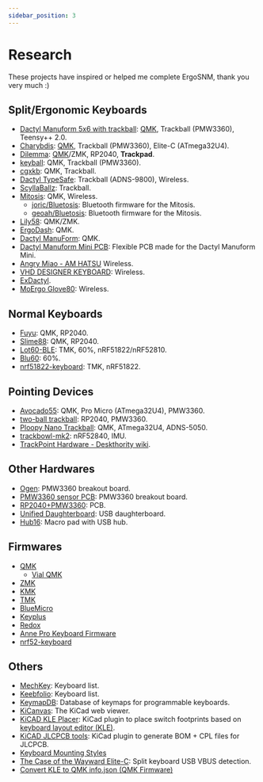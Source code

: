 ```yaml
---
sidebar_position: 3
---
```


# Research

These projects have inspired or helped me complete ErgoSNM, thank you very much :)

## Split/Ergonomic Keyboards
- [Dactyl Manuform 5x6 with trackball](https://gitlab.com/keyboards1/dm_r_track): [QMK](https://github.com/qmk/qmk_firmware/tree/master/keyboards/handwired/tractyl_manuform/5x6_right), Trackball (PMW3360), Teensy++ 2.0.
- [Charybdis](https://github.com/Bastardkb/Charybdis): [QMK](https://github.com/Bastardkb/bastardkb-qmk/tree/bkb-master/keyboards/bastardkb/charybdis), Trackball (PMW3360), Elite-C (ATmega32U4).
- [Dilemma](https://github.com/Bastardkb/Dilemma): [QMK](https://github.com/Bastardkb/bastardkb-qmk/tree/bkb-master/keyboards/bastardkb/dilemma)/ZMK, RP2040, **Trackpad**.
- [keyball](https://github.com/Yowkees/keyball): QMK, Trackball (PMW3360).
- [cgxkb](https://github.com/cgxeiji/cgxkb/tree/main/tsbym): QMK, Trackball.
- [Dactyl TypeSafe](https://github.com/tewtham/dactyl-typesafe): Trackball (ADNS-9800), Wireless.
- [ScyllaBallz](https://www.reddit.com/r/ErgoMechKeyboards/comments/qkd9xe/scyllaballz_a_tractyl_manuform_with_oleds_roller/): Trackball.
- [Mitosis](https://github.com/reversebias/mitosis): QMK, Wireless.
  - [joric/Bluetosis](https://github.com/joric/bluetosis): Bluetooth firmware for the Mitosis.
  - [geoah/Bluetosis](https://github.com/geoah/bluetosis): Bluetooth firmware for the Mitosis.
- [Lily58](https://github.com/kata0510/Lily58): QMK/ZMK.
- [ErgoDash](https://github.com/omkbd/ErgoDash): QMK.
- [Dactyl ManuForm](https://github.com/abstracthat/dactyl-manuform): QMK.
- [Dactyl Manuform Mini PCB](https://github.com/Bastardkb/Dactyl-Manuform-PCB-Plate): Flexible PCB made for the Dactyl Manuform Mini.
- [Angry Miao - AM HATSU](https://www.angrymiao.com/am-hatsu/) Wireless.
- [VHD DESIGNER KEYBOARD](https://www.vexc-how-design.com/overview): Wireless.
- [ExDactyl](https://github.com/LSChyi/ex-dactyl-keyboard).
- [MoErgo Glove80](https://www.moergo.com/): Wireless.

## Normal Keyboards
- [Fuyu](https://github.com/zykrah/fuyu): QMK, RP2040.
- [Slime88](https://github.com/zykrah/slime88): QMK, RP2040.
- [Lot60-BLE](https://github.com/Lotlab/Lot60-BLE-Keyboard): TMK, 60%, nRF51822/nRF52810.
- [Blu60](https://github.com/andrewcchen/blu60): 60%.
- [nrf51822-keyboard](https://github.com/Lotlab/nrf51822-keyboard): TMK, nRF51822.

## Pointing Devices
- [Avocado55](https://github.com/J-Tech-Creations/Avocado55): QMK, Pro Micro (ATmega32U4), PMW3360.
- [two-ball trackball](https://github.com/jfedor2/two-ball-trackball): RP2040, PMW3360.
- [Ploopy Nano Trackball](https://github.com/ploopyco/nano-trackball): QMK, ATmega32U4, ADNS-5050.
- [trackbowl-mk2](https://github.com/jfedor2/trackbowl-mk2): nRF52840, IMU.
- [TrackPoint Hardware - Deskthority wiki](https://deskthority.net/wiki/TrackPoint_Hardware).

## Other Hardwares
- [Ogen](https://github.com/Ariamelon/Ogen): PMW3360 breakout board.
- [PMW3360 sensor PCB](https://github.com/Bastardkb/charybdis-pmw-3360-sensor-pcb): PMW3360 breakout board.
- [RP2040+PMW3360](https://github.com/jfedor2/rp2040-pmw3360): PCB.
- [Unified Daughterboard](https://github.com/Unified-Daughterboard/Unified-Daughterboard): USB daughterboard.
- [Hub16](https://github.com/joshajohnson/Hub16): Macro pad with USB hub.

## Firmwares
- [QMK](https://github.com/qmk/qmk_firmware)
  - [Vial QMK](https://github.com/vial-kb/vial-qmk)
- [ZMK](https://github.com/zmkfirmware/zmk)
- [KMK](https://github.com/KMKfw/kmk_firmware)
- [TMK](https://github.com/tmk/tmk_keyboard)
- [BlueMicro](https://github.com/jpconstantineau/BlueMicro_BLE)
- [Keyplus](https://github.com/ahtn/keyplus)
- [Redox](https://github.com/mattdibi/redox-w-firmware)
- [Anne Pro Keyboard Firmware](https://github.com/ah-/anne-key)
- [nrf52-keyboard](https://github.com/Lotlab/nrf52-keyboard)

## Others
- [MechKey](https://mechkey.org/): Keyboard list.
- [Keebfolio](https://keebfolio.netlify.app/en/staggered/): Keyboard list.
- [KeymapDB](https://keymapdb.com/): Database of keymaps for programmable keyboards.
- [KiCanvas](https://github.com/theacodes/kicanvas): The KiCad web viewer.
- [KiCAD KLE Placer](https://github.com/zykrah/kicad-kle-placer): KiCad plugin to place switch footprints based on [keyboard layout editor (KLE)](http://www.keyboard-layout-editor.com/).
- [KiCAD JLCPCB tools](https://github.com/Bouni/kicad-jlcpcb-tools): KiCad plugin to generate BOM + CPL files for JLCPCB.
- [Keyboard Mounting Styles](https://www.keyboard.university/200-courses/keyboard-mounting-styles-4lpp7)
- [The Case of the Wayward Elite-C](https://medium.com/@keebio/the-case-of-the-wayward-elite-c-73f0fd691f88#3bf5): Split keyboard USB VBUS detection.
- [Convert KLE to QMK info.json (QMK Firmware)](https://qmk.fm/converter/)
